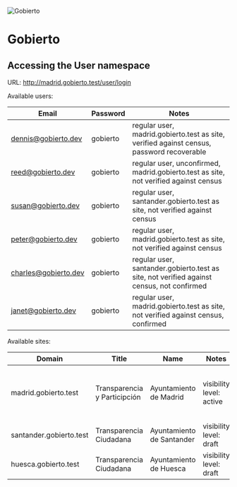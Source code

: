 ![Gobierto](https://gobierto.es/assets/logo_gobierto.png)

# Gobierto

## Accessing the User namespace

URL: http://madrid.gobierto.test/user/login

Available users:

| Email                | Password | Notes                                                                                     |
| ---                  | ---      | ---                                                                                       |
| dennis@gobierto.dev  | gobierto | regular user, madrid.gobierto.test as site, verified against census, password recoverable |
| reed@gobierto.dev    | gobierto | regular user, unconfirmed, madrid.gobierto.test as site, not verified against census      |
| susan@gobierto.dev   | gobierto | regular user, santander.gobierto.test as site, not verified against census                |
| peter@gobierto.dev   | gobierto | regular user, madrid.gobierto.test as site, not verified against census                   |
| charles@gobierto.dev | gobierto | regular user, santander.gobierto.test as site, not verified against census, not confirmed |
| janet@gobierto.dev   | gobierto | regular user, madrid.gobierto.test as site, not verified against census, confirmed        |

Available sites:


| Domain                  | Title                        | Name                      | Notes                    | Modules                                                                                          |
| ---                     | ---                          | ---                       | ---                      | ---                                                                                              |
| madrid.gobierto.test    | Transparencia y Participción | Ayuntamiento de Madrid    | visibility level: active | GobiertoBudgets, GobiertoBudgetConsultations, GobiertoPeople, GobiertoCms, GobiertoParticipation, GobiertoIndicators |
| santander.gobierto.test | Transparencia Ciudadana      | Ayuntamiento de Santander | visibility level: draft  | GobiertoBudgets, GobiertoCms, GobiertoPeople                                                     |
| huesca.gobierto.test    | Transparencia Ciudadana      | Ayuntamiento de Huesca    | visibility level: draft  | GobiertoBudgets                                                                                  |

